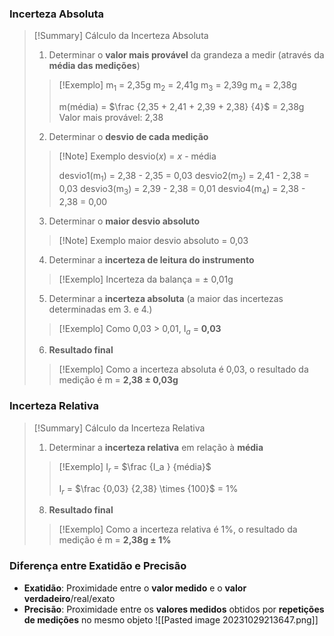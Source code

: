 ### Incerteza Absoluta
>[!Summary] Cálculo da Incerteza Absoluta
>1. Determinar o **valor mais provável** da grandeza a medir (através da **média das medições**)
>>[!Exemplo]
>>m$_1$ = 2,35g
>>m$_2$ = 2,41g
>>m$_3$ = 2,39g
>>m$_4$ = 2,38g
>>
>>m(média) = $\frac {2,35 + 2,41 + 2,39 + 2,38} {4}$ = 2,38g
>>Valor mais provável: 2,38
>
> 2. Determinar o **desvio de cada medição**
>>[!Note] Exemplo
>>desvio($x$) = $x$ - média
>>
>>desvio1(m$_1$) = 2,38 - 2,35 = 0,03
>>desvio2(m$_2$) = 2,41 - 2,38 = 0,03
>>desvio3(m$_3$) = 2,39 - 2,38 = 0,01
>>desvio4(m$_4$) = 2,38 - 2,38 = 0,00
>
> 3. Determinar o **maior desvio absoluto**
>>[!Note] Exemplo
>maior desvio absoluto = 0,03
>
> 4. Determinar a **incerteza de leitura do instrumento**
>>[!Exemplo]
>>Incerteza da balança = $\pm$ 0,01g
> 5. Determinar a **incerteza absoluta** (a maior das incertezas determinadas em 3. e 4.)
>>[!Exemplo]
>>Como 0,03 > 0,01,
>>I$_a$ = **0,03**
> 6. **Resultado final**
>>[!Exemplo]
>>Como a incerteza absoluta é 0,03, o resultado da medição é
>>m = **2,38 $\pm$ 0,03g**
>
### Incerteza Relativa
>[!Summary] Cálculo da Incerteza Relativa
>1. Determinar a **incerteza relativa** em relação à **média**
>>[!Exemplo]
>>I$_r$ = $\frac {I_a } {média}$
>>
>>I$_r$ = $\frac {0,03} {2,38} \times {100}$ = 1%
>
>8. **Resultado final**
>>[!Exemplo]
>>Como a incerteza relativa é 1%, o resultado da medição é
>>m = **2,38g $\pm$ 1%**

### Diferença entre Exatidão e Precisão
- **Exatidão**: Proximidade entre o **valor medido** e o **valor verdadeiro**/real/exato
- **Precisão**: Proximidade entre os **valores medidos** obtidos por **repetições de medições** no mesmo objeto 
![[Pasted image 20231029213647.png]]